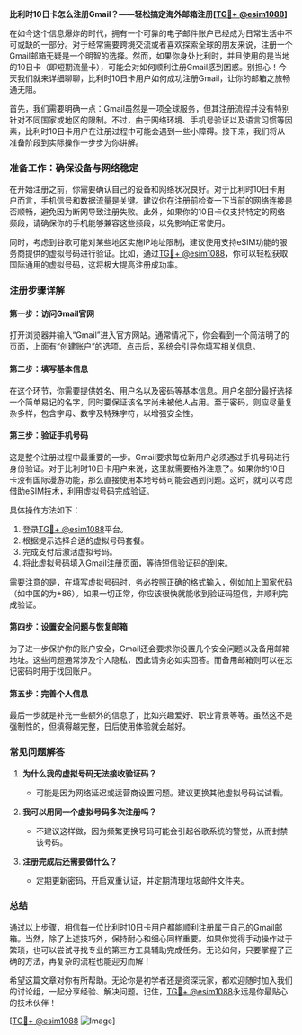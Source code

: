 **比利时10日卡怎么注册Gmail？——轻松搞定海外邮箱注册[[TG💪+ @esim1088](https://t.me/s/esim1088)]**

在如今这个信息爆炸的时代，拥有一个可靠的电子邮件账户已经成为日常生活中不可或缺的一部分。对于经常需要跨境交流或者喜欢探索全球的朋友来说，注册一个Gmail邮箱无疑是一个明智的选择。然而，如果你身处比利时，并且使用的是当地的10日卡（即短期流量卡），可能会对如何顺利注册Gmail感到困惑。别担心！今天我们就来详细聊聊，比利时10日卡用户如何成功注册Gmail，让你的邮箱之旅畅通无阻。

首先，我们需要明确一点：Gmail虽然是一项全球服务，但其注册流程并没有特别针对不同国家或地区的限制。不过，由于网络环境、手机号验证以及语言习惯等因素，比利时10日卡用户在注册过程中可能会遇到一些小障碍。接下来，我们将从准备阶段到实际操作一步步为你讲解。

### 准备工作：确保设备与网络稳定

在开始注册之前，你需要确认自己的设备和网络状况良好。对于比利时10日卡用户而言，手机信号和数据流量是关键。建议你在注册前检查一下当前的网络连接是否顺畅，避免因为断网导致注册失败。此外，如果你的10日卡仅支持特定的网络频段，请确保你的手机能够兼容这些频段，以免影响正常使用。

同时，考虑到谷歌可能对某些地区实施IP地址限制，建议使用支持eSIM功能的服务商提供的虚拟号码进行验证。比如，通过[TG💪+ @esim1088](https://t.me/s/esim1088)，你可以轻松获取国际通用的虚拟号码，这将极大提高注册成功率。

### 注册步骤详解

#### 第一步：访问Gmail官网

打开浏览器并输入“Gmail”进入官方网站。通常情况下，你会看到一个简洁明了的页面，上面有“创建账户”的选项。点击后，系统会引导你填写相关信息。

#### 第二步：填写基本信息

在这个环节，你需要提供姓名、用户名以及密码等基本信息。用户名部分最好选择一个简单易记的名字，同时要保证该名字尚未被他人占用。至于密码，则应尽量复杂多样，包含字母、数字及特殊字符，以增强安全性。

#### 第三步：验证手机号码

这是整个注册过程中最重要的一步。Gmail要求每位新用户必须通过手机号码进行身份验证。对于比利时10日卡用户来说，这里就需要格外注意了。如果你的10日卡没有国际漫游功能，那么直接使用本地号码可能会遇到问题。这时，就可以考虑借助eSIM技术，利用虚拟号码完成验证。

具体操作方法如下：
1. 登录[TG💪+ @esim1088](https://t.me/s/esim1088)平台。
2. 根据提示选择合适的虚拟号码套餐。
3. 完成支付后激活虚拟号码。
4. 将此虚拟号码填入Gmail注册页面，等待短信验证码的到来。

需要注意的是，在填写虚拟号码时，务必按照正确的格式输入，例如加上国家代码（如中国的为+86）。如果一切正常，你应该很快就能收到验证码短信，并顺利完成验证。

#### 第四步：设置安全问题与恢复邮箱

为了进一步保护你的账户安全，Gmail还会要求你设置几个安全问题以及备用邮箱地址。这些问题通常涉及个人隐私，因此请务必如实回答。而备用邮箱则可以在忘记密码时用于找回账户。

#### 第五步：完善个人信息

最后一步就是补充一些额外的信息了，比如兴趣爱好、职业背景等等。虽然这不是强制性的，但填得越完整，日后使用体验就会越好。

### 常见问题解答

1. **为什么我的虚拟号码无法接收验证码？**
   - 可能是因为网络延迟或运营商设置问题。建议更换其他虚拟号码试试看。

2. **我可以用同一个虚拟号码多次注册吗？**
   - 不建议这样做，因为频繁更换号码可能会引起谷歌系统的警觉，从而封禁该号码。

3. **注册完成后还需要做什么？**
   - 定期更新密码，开启双重认证，并定期清理垃圾邮件文件夹。

### 总结

通过以上步骤，相信每一位比利时10日卡用户都能顺利注册属于自己的Gmail邮箱。当然，除了上述技巧外，保持耐心和细心同样重要。如果你觉得手动操作过于繁琐，也可以尝试寻找专业的第三方工具辅助完成任务。无论如何，只要掌握了正确的方法，再复杂的流程也能迎刃而解！

希望这篇文章对你有所帮助。无论你是初学者还是资深玩家，都欢迎随时加入我们的讨论组，一起分享经验、解决问题。记住，[TG💪+ @esim1088](https://t.me/s/esim1088)永远是你最贴心的技术伙伴！

[[TG💪+ @esim1088](https://t.me/s/esim1088) ![Image](https://i.postimg.cc/4NQfJmqS/Snipaste-2025-05-13-00-14-12.png)]
